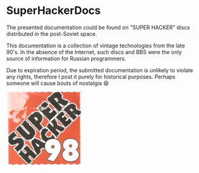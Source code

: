 # SuperHackerDocs

The presented documentation could be found on "SUPER HACKER" discs distributed in the post-Soviet space.

This documentation is a collection of vintage technologies from the late 90's. In the absence of the Internet, such discs and BBS were the only source of information for Russian programmers.

Due to expiration period, the submitted documentation is unlikely to violate any rights, therefore I post it purely for historical purposes. Perhaps someone will cause bouts of nostalgia :smile:

![super_hacker_98](/super_hacker_98.jpg)
